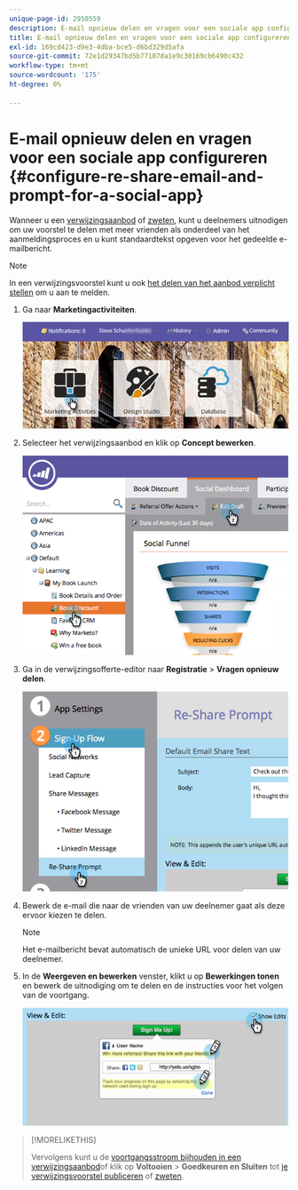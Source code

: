 ```yaml
---
unique-page-id: 2950559
description: E-mail opnieuw delen en vragen voor een sociale app configureren - Marketo Docs - Productdocumentatie
title: E-mail opnieuw delen en vragen voor een sociale app configureren
exl-id: 169cd423-d9e3-4dba-bce5-d6bd329d5afa
source-git-commit: 72e1d29347bd5b77107da1e9c30169cb6490c432
workflow-type: tm+mt
source-wordcount: '175'
ht-degree: 0%

---
```


# E-mail opnieuw delen en vragen voor een sociale app configureren {#configure-re-share-email-and-prompt-for-a-social-app}

Wanneer u een [verwijzingsaanbod](/help/marketo/product-docs/demand-generation/social/referral-offers/create-a-referral-offer.md) of [zweten](/help/marketo/product-docs/demand-generation/social/sweepstakes/create-sweepstakes.md), kunt u deelnemers uitnodigen om uw voorstel te delen met meer vrienden als onderdeel van het aanmeldingsproces en u kunt standaardtekst opgeven voor het gedeelde e-mailbericht.

>[!NOTE]
>
>In een verwijzingsvoorstel kunt u ook [het delen van het aanbod verplicht stellen](/help/marketo/product-docs/demand-generation/social/social-functions/set-social-share-requirement.md) om u aan te melden.

1. Ga naar **Marketingactiviteiten**.

   ![](assets/login-marketing-activities-3.png)

1. Selecteer het verwijzingsaanbod en klik op **Concept bewerken**.

   ![](assets/image2014-9-22-11-3a6-3a56.png)

1. Ga in de verwijzingsofferte-editor naar **Registratie** > **Vragen opnieuw delen**.

   ![](assets/image2014-9-22-11-3a7-3a9.png)

1. Bewerk de e-mail die naar de vrienden van uw deelnemer gaat als deze ervoor kiezen te delen.

   >[!NOTE]
   >
   >Het e-mailbericht bevat automatisch de unieke URL voor delen van uw deelnemer.

1. In de **Weergeven en bewerken** venster, klikt u op **Bewerkingen tonen** en bewerk de uitnodiging om te delen en de instructies voor het volgen van de voortgang.

   ![](assets/image2014-9-22-11-3a7-3a49.png)

>[!MORELIKETHIS]
>
>Vervolgens kunt u de [voortgangsstroom bijhouden in een verwijzingsaanbod](configure-track-progress-flow-for-a-referral-offer.md)of klik op **Voltooien** > **Goedkeuren en Sluiten** tot [je verwijzingsvoorstel publiceren](/help/marketo/product-docs/demand-generation/social/referral-offers/publish-a-referral-offer.md) of [zweten](/help/marketo/product-docs/demand-generation/social/sweepstakes/create-sweepstakes.md).
